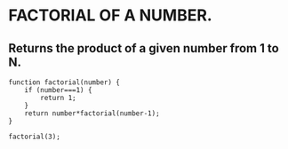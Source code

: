 # FACTORIAL OF A NUMBER.

## Returns the product of a given number from 1 to N.

```
function factorial(number) {
    if (number===1) {
        return 1;
    }
    return number*factorial(number-1);
}

factorial(3);
```
